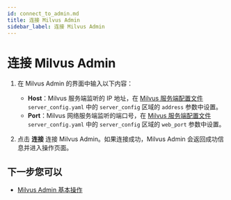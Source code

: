 ```yaml
---
id: connect_to_admin.md
title: 连接 Milvus Admin
sidebar_label: 连接 Milvus Admin
---
```


# 连接 Milvus Admin

1. 在 Milvus Admin 的界面中输入以下内容：

    - <b>Host</b>：Milvus 服务端监听的 IP 地址，在 [Milvus 服务端配置文件](../reference/milvus_config.md) `server_config.yaml` 中的 `server_config` 区域的 `address` 参数中设置。
    - <b>Port</b>：Milvus 网络服务端监听的端口号，在 [Milvus 服务端配置文件](../reference/milvus_config.md) `server_config.yaml` 中的 `server_config` 区域的 `web_port` 参数中设置。

2. 点击 <b>连接</b> 连接 Milvus Admin。如果连接成功，Milvus Admin 会返回成功信息并进入操作页面。

## 下一步您可以

- [Milvus Admin 基本操作](admin_operations.md)